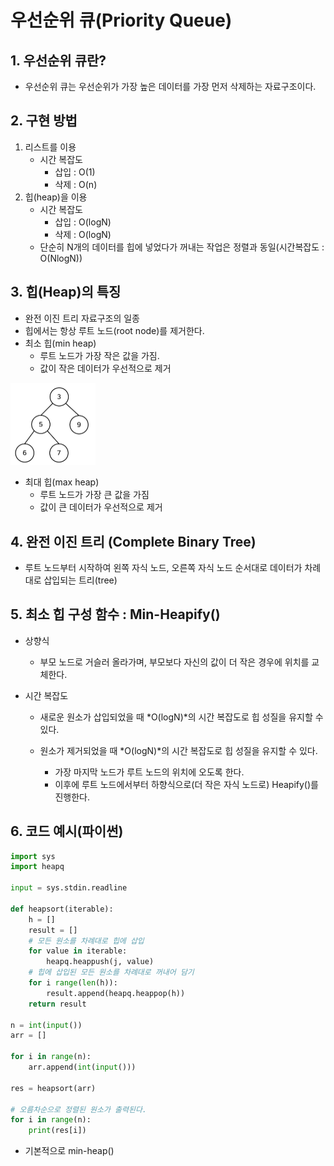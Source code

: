 # 우선순위 큐(Priority Queue)



## 1. 우선순위 큐란?

- 우선순위 큐는 우선순위가 가장 높은 데이터를 가장 먼저 삭제하는 자료구조이다.



## 2. 구현 방법

1. 리스트를 이용
   - 시간 복잡도
     - 삽입 : O(1)
     - 삭제 : O(n)
2. 힙(heap)을 이용
   - 시간 복잡도
     - 삽입 : O(logN)
     - 삭제 : O(logN)
   - 단순히 N개의 데이터를 힙에 넣었다가 꺼내는 작업은 정렬과 동일(시간복잡도 : O(NlogN))



## 3. 힙(Heap)의 특징

- 완전 이진 트리 자료구조의 일종
- 힙에서는 항상 루트 노드(root node)를 제거한다.
- 최소 힙(min heap)
  - 루트 노드가 가장 작은 값을 가짐.
  - 값이 작은 데이터가 우선적으로 제거

<img src="Priority_Queue.assets/image-20220626133428564.png" alt="image-20220626133428564" style="zoom:25%;" />

- 최대 힙(max heap)
  - 루트 노드가 가장 큰 값을 가짐
  - 값이 큰 데이터가 우선적으로 제거



## 4. 완전 이진 트리 (Complete Binary Tree)

- 루트 노드부터 시작하여 왼쪽 자식 노드, 오른쪽 자식 노드 순서대로 데이터가 차례대로 삽입되는 트리(tree)



## 5. 최소 힙 구성 함수 : Min-Heapify()

- 상향식

  - 부모 노드로 거슬러 올라가며, 부모보다 자신의 값이 더 작은 경우에 위치를 교체한다.

- 시간 복잡도

  - 새로운 원소가 삽입되었을 때 *O(logN)*의 시간 복잡도로 힙 성질을 유지할 수 있다.

  - 원소가 제거되었을 때 *O(logN)*의 시간 복잡도로 힙 성질을 유지할 수 있다.
    - 가장 마지막 노드가 루트 노드의 위치에 오도록 한다.
    - 이후에 루트 노드에서부터 하향식으로(더 작은 자식 노드로) Heapify()를 진행한다.



## 6. 코드 예시(파이썬)

```python
import sys
import heapq

input = sys.stdin.readline

def heapsort(iterable):
    h = []
    result = []
    # 모든 원소를 차례대로 힙에 삽입
    for value in iterable:
        heapq.heappush(j, value)
    # 힙에 삽입된 모든 원소를 차례대로 꺼내어 담기
    for i range(len(h)):
        result.append(heapq.heappop(h))
    return result

n = int(input())
arr = []

for i in range(n):
    arr.append(int(input()))
    
res = heapsort(arr)

# 오름차순으로 정렬된 원소가 출력된다.
for i in range(n):
    print(res[i])
```

- 기본적으로 min-heap()